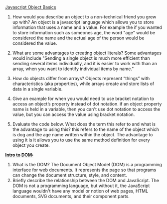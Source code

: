 <srtong><u>Javascript Object Basics</u></strong>

1. How would you describe an object to a non-technical friend you grew up with? An object is a javascript language which allows you to store information that uses a name and a value. For example the if you wanted to store information such as someones age, the word "age" would be considered the name and the actual age of the person would be considered the value.

2. What are some advantages to creating object literals? Some advantages would include "Sending a single object is much more efficient than sending several items individually, and it is easier to work with than an array, when you want to identify individual items by name."

3. How do objects differ from arrays? Objects represent “things” with characteristics (aka properties), while arrays create and store lists of data in a single variable.

4. Give an example for when you would need to use bracket notation to access an object’s property instead of dot notation.  if an object property name is held in a variable, then you can't use dot notation to access the value, but you can access the value using bracket notation.

5. Evaluate the code below. What does the term this refer to and what is the advantage to using this? this refers to the name of the object which is dog and the age name written within the object. The advantage to using it is it allows you to use the same method definition for every object you create.

<strong><u>Intro to DOM:</u></strong>

1. What is the DOM?
The Document Object Model (DOM) is a programming interface for web documents. It represents the page so that programs can change the document structure, style, and content. 
2. Briefly describe the relationship between the DOM and JavaScript.
The DOM is not a programming language, but without it, the JavaScript language wouldn't have any model or notion of web pages, HTML documents, SVG documents, and their component parts.